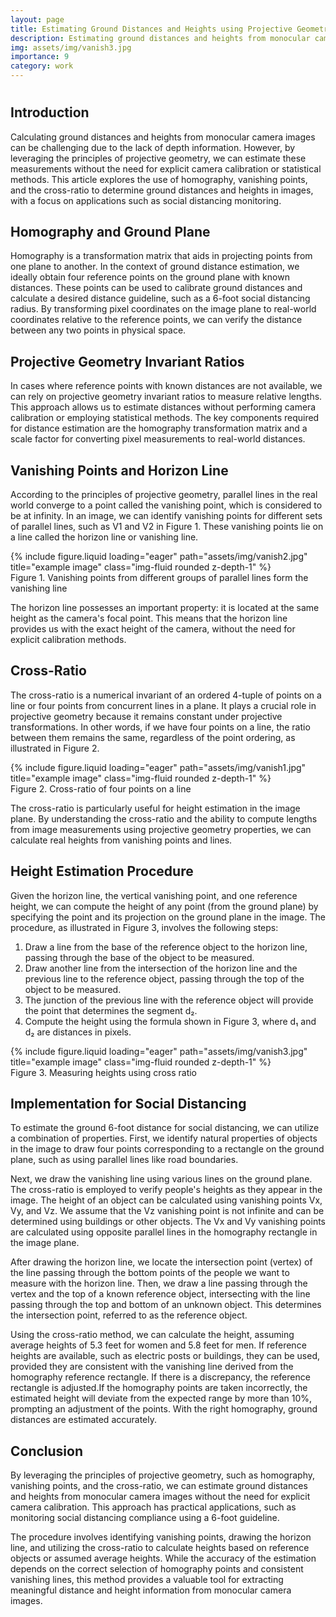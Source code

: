 ```yaml
---
layout: page
title: Estimating Ground Distances and Heights using Projective Geometry in Monocular Camera Images
description: Estimating ground distances and heights from monocular camera images using projective geometry principles, including homography, vanishing points, and cross-ratio, without explicit camera calibration.
img: assets/img/vanish3.jpg
importance: 9
category: work
---
```


# 

## Introduction
Calculating ground distances and heights from monocular camera images can be challenging due to the lack of depth information. However, by leveraging the principles of projective geometry, we can estimate these measurements without the need for explicit camera calibration or statistical methods. This article explores the use of homography, vanishing points, and the cross-ratio to determine ground distances and heights in images, with a focus on applications such as social distancing monitoring.

## Homography and Ground Plane
Homography is a transformation matrix that aids in projecting points from one plane to another. In the context of ground distance estimation, we ideally obtain four reference points on the ground plane with known distances. These points can be used to calibrate ground distances and calculate a desired distance guideline, such as a 6-foot social distancing radius. By transforming pixel coordinates on the image plane to real-world coordinates relative to the reference points, we can verify the distance between any two points in physical space.

## Projective Geometry Invariant Ratios
In cases where reference points with known distances are not available, we can rely on projective geometry invariant ratios to measure relative lengths. This approach allows us to estimate distances without performing camera calibration or employing statistical methods. The key components required for distance estimation are the homography transformation matrix and a scale factor for converting pixel measurements to real-world distances.

## Vanishing Points and Horizon Line
According to the principles of projective geometry, parallel lines in the real world converge to a point called the vanishing point, which is considered to be at infinity. In an image, we can identify vanishing points for different sets of parallel lines, such as V1 and V2 in Figure 1. These vanishing points lie on a line called the horizon line or vanishing line.


<div class="row">
    <div class="col-sm mt-3 mt-md-0">
        {% include figure.liquid loading="eager" path="assets/img/vanish2.jpg" title="example image" class="img-fluid rounded z-depth-1" %}
    </div>
</div>
<div class="caption">
    Figure 1. Vanishing points from different groups of parallel lines form the vanishing line
</div>


The horizon line possesses an important property: it is located at the same height as the camera's focal point. This means that the horizon line provides us with the exact height of the camera, without the need for explicit calibration methods.

## Cross-Ratio
The cross-ratio is a numerical invariant of an ordered 4-tuple of points on a line or four points from concurrent lines in a plane. It plays a crucial role in projective geometry because it remains constant under projective transformations. In other words, if we have four points on a line, the ratio between them remains the same, regardless of the point ordering, as illustrated in Figure 2.


<div class="row">
    <div class="col-sm mt-3 mt-md-0">
        {% include figure.liquid loading="eager" path="assets/img/vanish1.jpg" title="example image" class="img-fluid rounded z-depth-1" %}
    </div>
</div>
<div class="caption">
    Figure 2. Cross-ratio of four points on a line
</div>


The cross-ratio is particularly useful for height estimation in the image plane. By understanding the cross-ratio and the ability to compute lengths from image measurements using projective geometry properties, we can calculate real heights from vanishing points and lines.

## Height Estimation Procedure
Given the horizon line, the vertical vanishing point, and one reference height, we can compute the height of any point (from the ground plane) by specifying the point and its projection on the ground plane in the image. The procedure, as illustrated in Figure 3, involves the following steps:

1. Draw a line from the base of the reference object to the horizon line, passing through the base of the object to be measured.
2. Draw another line from the intersection of the horizon line and the previous line to the reference object, passing through the top of the object to be measured.
3. The junction of the previous line with the reference object will provide the point that determines the segment d₂.
4. Compute the height using the formula shown in Figure 3, where d₁ and d₂ are distances in pixels.


<div class="row">
    <div class="col-sm mt-3 mt-md-0">
        {% include figure.liquid loading="eager" path="assets/img/vanish3.jpg" title="example image" class="img-fluid rounded z-depth-1" %}
    </div>
</div>
<div class="caption">
    Figure 3. Measuring heights using cross ratio 
</div>


## Implementation for Social Distancing
To estimate the ground 6-foot distance for social distancing, we can utilize a combination of properties. First, we identify natural properties of objects in the image to draw four points corresponding to a rectangle on the ground plane, such as using parallel lines like road boundaries.

Next, we draw the vanishing line using various lines on the ground plane. The cross-ratio is employed to verify people's heights as they appear in the image. The height of an object can be calculated using vanishing points Vx, Vy, and Vz. We assume that the Vz vanishing point is not infinite and can be determined using buildings or other objects. The Vx and Vy vanishing points are calculated using opposite parallel lines in the homography rectangle in the image plane.

After drawing the horizon line, we locate the intersection point (vertex) of the line passing through the bottom points of the people we want to measure with the horizon line. Then, we draw a line passing through the vertex and the top of a known reference object, intersecting with the line passing through the top and bottom of an unknown object. This determines the intersection point, referred to as the reference object.

Using the cross-ratio method, we can calculate the height, assuming average heights of 5.3 feet for women and 5.8 feet for men. If reference heights are available, such as electric posts or buildings, they can be used, provided they are consistent with the vanishing line derived from the homography reference rectangle. If there is a discrepancy, the reference rectangle is adjusted.If the homography points are taken incorrectly, the estimated height will deviate from the expected range by more than 10%, prompting an adjustment of the points. With the right homography, ground distances are estimated accurately. 

## Conclusion
By leveraging the principles of projective geometry, such as homography, vanishing points, and the cross-ratio, we can estimate ground distances and heights from monocular camera images without the need for explicit camera calibration. This approach has practical applications, such as monitoring social distancing compliance using a 6-foot guideline.

The procedure involves identifying vanishing points, drawing the horizon line, and utilizing the cross-ratio to calculate heights based on reference objects or assumed average heights. While the accuracy of the estimation depends on the correct selection of homography points and consistent vanishing lines, this method provides a valuable tool for extracting meaningful distance and height information from monocular camera images.